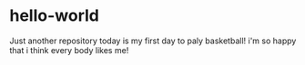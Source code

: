 # hello-world
Just another repository
today is my first day to paly basketball!
i'm so happy that i think every body likes me!
